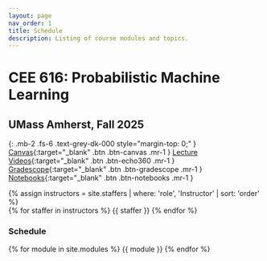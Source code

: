 ```yaml
---
layout: page
nav_order: 1
title: Schedule
description: Listing of course modules and topics.
---
```


# CEE 616: Probabilistic Machine Learning

## UMass Amherst, Fall 2025

{: .mb-2 .fs-6 .text-grey-dk-000 style="margin-top: 0;"  }
[Canvas](https://umamherst.instructure.com/courses/31232){:target="_blank" .btn .btn-canvas .mr-1 }
[Lecture Videos](https://echo360.org/section/5b4ec330-7f65-48ae-b3e9-81dfe478dfda/home){:target="_blank" .btn .btn-echo360 .mr-1 }
[Gradescope](https://www.gradescope.com/courses/1124624){:target="_blank" .btn .btn-gradescope .mr-1 }
[Notebooks](https://pml.narslab.org/notebooks/){:target="_blank" .btn .btn-notebooks .mr-1 }

<!-- [Overleaf/LaTeX](https://www.overleaf.com/read/trwqyfddzssz#3b9273){:target="_blank" .btn .btn-overleaf .mr-1 }
[Datahub](https://drive.google.com/drive/u/3/folders/17sJr7sBNNpVGtcNXe6GJvJOkzU5hlLeU){:target="_blank" .btn .btn-datahub .mr-1 } -->

<div>
{% assign instructors = site.staffers | where: 'role', 'Instructor' | sort: 'order' %}
  <div class="role">
    {% for staffer in instructors %}
    <!-- {% assign staffer.photo = staffer.photo | replace: '../', '' %} -->
    {{ staffer }}
    {% endfor %}
  </div>
</div>


### Schedule

{% for module in site.modules %}
{{ module }}
{% endfor %}
